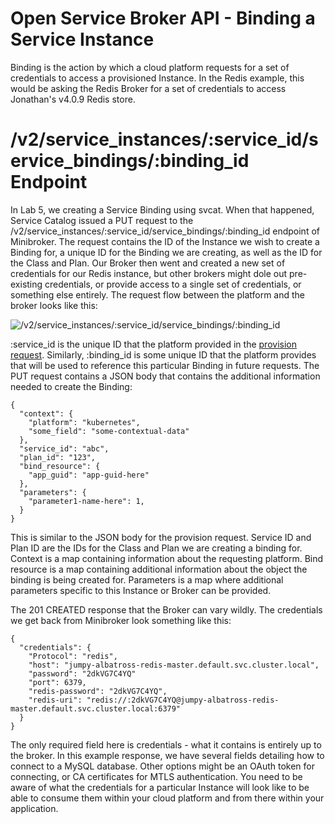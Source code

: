 # Open Service Broker API - Binding a Service Instance

Binding is the action by which a cloud platform requests for a set of credentials to access
a provisioned Instance. In the Redis example, this would be asking the Redis Broker for a set
of credentials to access Jonathan's v4.0.9 Redis store.

# /v2/service_instances/:service_id/service_bindings/:binding_id Endpoint

In Lab 5, we creating a Service Binding using svcat. When that happened, Service Catalog
issued a PUT request to the /v2/service_instances/:service_id/service_bindings/:binding_id
endpoint of Minibroker. The request contains the ID of the Instance we wish to create a Binding
for, a unique ID for the Binding we are creating, as well as the ID for the Class and Plan. Our
Broker then went and created a new set of credentials for our Redis instance, but other brokers
might dole out pre-existing credentials, or provide access to a single set of credentials, or
something else entirely. The request flow between the platform and the broker looks like this:

![/v2/service_instances/:service_id/service_bindings/:binding_id](../images/binding_request.png)


:service_id is the unique ID that the platform provided in the [provision request](provision.md). 
Similarly, :binding_id is some unique ID that the platform provides that will be used to reference
this particular Binding in future requests. The PUT request contains a JSON body that contains 
the additional information needed to create the Binding:
```
{
  "context": {
    "platform": "kubernetes",
    "some_field": "some-contextual-data"
  },
  "service_id": "abc",
  "plan_id": "123",
  "bind_resource": {
    "app_guid": "app-guid-here"
  },
  "parameters": {
    "parameter1-name-here": 1,
  }
}
```
This is similar to the JSON body for the provision request. Service ID and Plan ID are the IDs for
the Class and Plan we are creating a binding for. Context is a map containing information about the
requesting platform. Bind resource is a map containing additional information about the object the binding
is being created for. Parameters is a map where additional parameters specific to this Instance or Broker
can be provided.

The 201 CREATED response that the Broker can vary wildly. The credentials we get back from Minibroker
look something like this:
```
{
  "credentials": {
    "Protocol": "redis",
    "host": "jumpy-albatross-redis-master.default.svc.cluster.local",
    "password": "2dkVG7C4YQ"
    "port": 6379,
    "redis-password": "2dkVG7C4YQ",
    "redis-uri": "redis://:2dkVG7C4YQ@jumpy-albatross-redis-master.default.svc.cluster.local:6379"
  }
}
```

The only required field here is credentials - what it contains is entirely up to the broker. In this
example response, we have several fields detailing how to connect to a MySQL database. Other options
might be an OAuth token for connecting, or CA certificates for MTLS authentication. You need to be aware
of what the credentials for a particular Instance will look like to be able to consume them within
your cloud platform and from there within your application.
